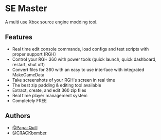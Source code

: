 
# SE Master

A multi use Xbox source engine modding tool.


## Features

- Real time edit console commands, load configs and test scripts with proper support (RGH)
- Control your RGH 360 with power tools (quick launch, quick dashboard, restart, shut off)
- Convert files for 360 with an easy to use interface with integrated MakeGameData
- Take screenshots of your RGH's screen in real time
- The best zip padding & editing tool available
- Extract, create, and edit 360 zip files
- Real time player management system
- Completely FREE


## Authors

- [@Papa-Quill](https://www.github.com/Papa-Quill)
- [@CRACKbomber](https://www.github.com/CRACKbomber)
